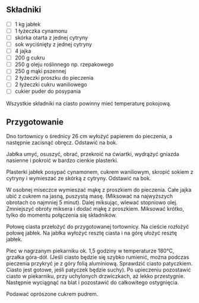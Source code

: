 ## Składniki

- [ ] 1 kg jabłek
- [ ] 1 łyżeczka cynamonu
- [ ] skórka otarta z jednej cytryny
- [ ] sok wyciśnięty z jednej cytryny
- [ ] 4 jajka
- [ ] 200 g cukru
- [ ] 250 g oleju roślinnego np. rzepakowego
- [ ] 250 g mąki pszennej
- [ ] 2 łyżeczki proszku do pieczenia
- [ ] 2 łyżeczki cukru waniliowego
- [ ] cukier puder do posypania

Wszystkie składniki na ciasto powinny mieć temperaturę pokojową.

## Przygotowanie

Dno tortownicy o średnicy 26 cm wyłożyć papierem do pieczenia, a następnie zacisnąć obręcz. Odstawić na bok.

Jabłka umyć, osuszyć, obrać, przekroić na ćwiartki, wydrążyć gniazda nasienne i pokroić w bardzo cienkie plasterki.

Plasterki jabłek posypać cynamonem, cukrem waniliowym, skropić sokiem z cytryny i wymieszać ze skórką z cytryny. Odstawić na bok.

W osobnej miseczce wymieszać mąkę z proszkiem do pieczenia.
Całe jajka ubić z cukrem na jasną, puszystą masę. (Miksować na najwyższych obrotach co najmniej 5 minut). Dalej miksując, wlewać stopniowo olej. Zmniejszyć obroty miksera i dodać mąkę z proszkiem. Miksować krótko, tylko do momentu połączenia się składników.

Połowę ciasta przełożyć do przygotowanej tortownicy. Na cieście rozłożyć połowę jabłek. Na jabłka wyłożyć resztę ciasta i na górę ułożyć resztę jabłek.

Piec w nagrzanym piekarniku ok. 1,5 godziny w temperaturze 180°C, grzałka góra-dół. (Jeśli ciasto będzie się szybko rumienić, można podczas pieczenia przykryć je z góry folią aluminiową. Sprawdzić ciasto patyczkiem. Ciasto jest gotowe, jeśli patyczek będzie suchy). Po upieczeniu pozostawić ciasto w piekarniku, przy uchylonych drzwiczkach, aż lekko przestygnie. Następnie wyciągnąć na blat i pozostawić do całkowitego ostygnięcia.

Podawać oprószone cukrem pudrem.
